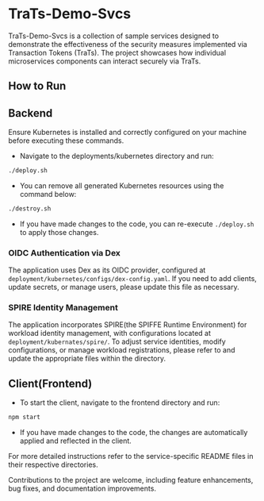 # TraTs-Demo-Svcs

TraTs-Demo-Svcs is a collection of sample services designed to demonstrate the effectiveness of the security measures implemented via Transaction Tokens (TraTs). The project showcases how individual microservices components can interact securely via TraTs.

## How to Run

## Backend

Ensure Kubernetes is installed and correctly configured on your machine before executing these commands. 

- Navigate to the deployments/kubernetes directory and run:

```bash
./deploy.sh
```

- You can remove all generated Kubernetes resources using the command below:

```bash
./destroy.sh
```

- If you have made changes to the code, you can re-execute `./deploy.sh` to apply those changes.

### OIDC Authentication via Dex

The application uses Dex as its OIDC provider, configured at `deployment/kubernetes/configs/dex-config.yaml`. If you need to add clients, update secrets, or manage users, please update this file as necessary.

### SPIRE Identity Management

The application incorporates SPIRE(the SPIFFE Runtime Environment) for workload identity management, with configurations located at `deployment/kubernates/spire/`. To adjust service identities, modify configurations, or manage workload registrations, please refer to and update the appropriate files within the directory.


## Client(Frontend)

- To start the client, navigate to the frontend directory and run:

```bash
npm start
```

- If you have made changes to the code, the changes are automatically applied and reflected in the client.

For more detailed instructions refer to the service-specific README files in their respective directories.

Contributions to the project are welcome, including feature enhancements, bug fixes, and documentation improvements.